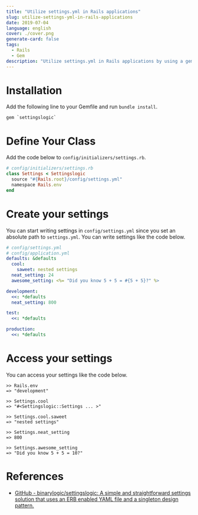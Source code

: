 ```yaml
---
title: "Utilize settings.yml in Rails applications"
slug: utilize-settings-yml-in-rails-applications
date: 2019-07-04
language: english
cover: ./cover.png
generate-card: false
tags:
  - Rails
  - Gem
description: "Utilize settings.yml in Rails applications by using a gem called settingslogic."
---
```

# Installation
Add the following line to your Gemfile and run `bundle install`.

```
gem `settingslogic`
```

# Define Your Class
Add the code below to `config/initializers/settings.rb`.

```ruby
# config/initializers/settings.rb
class Settings < Settingslogic
  source "#{Rails.root}/config/settings.yml"
  namespace Rails.env
end
```

# Create your settings
You can start writing settings in `config/settings.yml` since you set an absolute path to `settings.yml`.
You can write settings like the code below.

```yml
# config/settings.yml
# config/application.yml
defaults: &defaults
  cool:
    saweet: nested settings
  neat_setting: 24
  awesome_setting: <%= "Did you know 5 + 5 = #{5 + 5}?" %>

development:
  <<: *defaults
  neat_setting: 800

test:
  <<: *defaults

production:
  <<: *defaults
```

# Access your settings
You can access your settings like the code below.

````
>> Rails.env
=> "development"

>> Settings.cool
=> "#<Settingslogic::Settings ... >"

>> Settings.cool.saweet
=> "nested settings"

>> Settings.neat_setting
=> 800

>> Settings.awesome_setting
=> "Did you know 5 + 5 = 10?"
````
# References
- [GitHub - binarylogic/settingslogic: A simple and straightforward settings solution that uses an ERB enabled YAML file and a singleton design pattern.](https://github.com/binarylogic/settingslogic)
